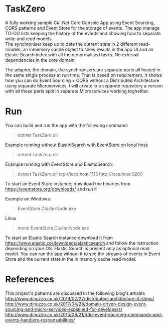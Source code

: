 # TaskZero
A fully working sample C# .Net Core Console App using Event Sourcing, CQRS patterns and Event Store for the storage of events. The app manage TO-DO lists keeping the history of the events and showing how to separate write and read models.  
The synchroniser keep up to date the current state in 2 different read-models: an inmemory cache object to show results in the app UI and an Elastic Search index with all the denormalised tasks. No external dependencies in the core domain.  
  
The adapter, the domain, the synchronisers are separate parts all hosted in the same single process at run time. That is based on requirement. It shows how you can do Event Sourcing + CQRS without a Distributed Architecture using separate Microservices. I will create in a separate repository a version with all these parts split in separate Microservices working toghether.  
   
# Run  
You can build and run the app with the following command:  
> dotnet TaskZero.dll <youreventstorelink> <yourelasticsearchlink>  
  
Example running without ElasticSearch with EventStore on local host:  
> dotnet TaskZero.dll  
  
Example running with EventStore and ElasticSearch:  
> dotnet TaskZero.dll tcp://localhost:1113 http://localhost:9200  
  
To start an Event Store instance, download the binaries from https://eventstore.org/downloads/ and run it 
  
Example on Windows:  
> EventStore.ClusterNode.exe 
  
Linux  
> mono EventStore.ClusterNode.exe  
  
To start an Elastic Search instance download it from https://www.elastic.co/downloads/elasticsearch and follow the instruction depending on your OS. Elastic Search is present only as optional read model. You can run the app without it to see the streams of events in Event Store and the current state in the in memory cache read model.  
  
# References  
This project's patterns are discussed in the following blog's articles  
http://www.dinuzzo.co.uk/2019/02/27/distributed-architecture-3-steps/  
http://www.dinuzzo.co.uk/2017/04/28/domain-driven-design-event-sourcing-and-micro-services-explained-for-developers/  
http://www.dinuzzo.co.uk/2015/08/21/ddd-event-sourcing-commands-and-events-handlers-responsabilities/
